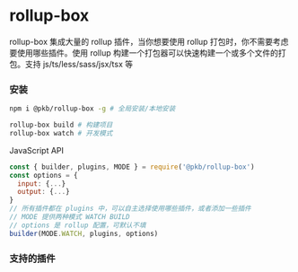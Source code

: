 # rollup-box

rollup-box 集成大量的 rollup 插件，当你想要使用 rollup 打包时，你不需要考虑要使用哪些插件。使用 rollup 构建一个打包器可以快速构建一个或多个文件的打包。支持 js/ts/less/sass/jsx/tsx 等

### 安装

```sh
npm i @pkb/rollup-box -g # 全局安装/本地安装

rollup-box build # 构建项目
rollup-box watch # 开发模式
```

JavaScript API

```js
const { builder, plugins, MODE } = require('@pkb/rollup-box')
const options = {
  input: {...}
  output: {...}
}
// 所有插件都在 plugins 中，可以自主选择使用哪些插件，或者添加一些插件
// MODE 提供两种模式 WATCH BUILD
// options 是 rollup 配置，可默认不填
builder(MODE.WATCH, plugins, options)
```

### 支持的插件

